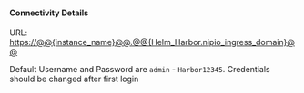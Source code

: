 
#### Connectivity Details

URL:
[https://@@{instance_name}@@.@@{Helm_Harbor.nipio_ingress_domain}@@](https://@@{instance_name}@@.@@{Helm_Harbor.nipio_ingress_domain}@@)

Default Username and Password are `admin` - `Harbor12345`.  Credentials should be changed after first login
